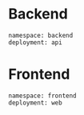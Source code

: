 # Backend

```
namespace: backend
deployment: api
```

# Frontend

```
namespace: frontend
deployment: web
```



